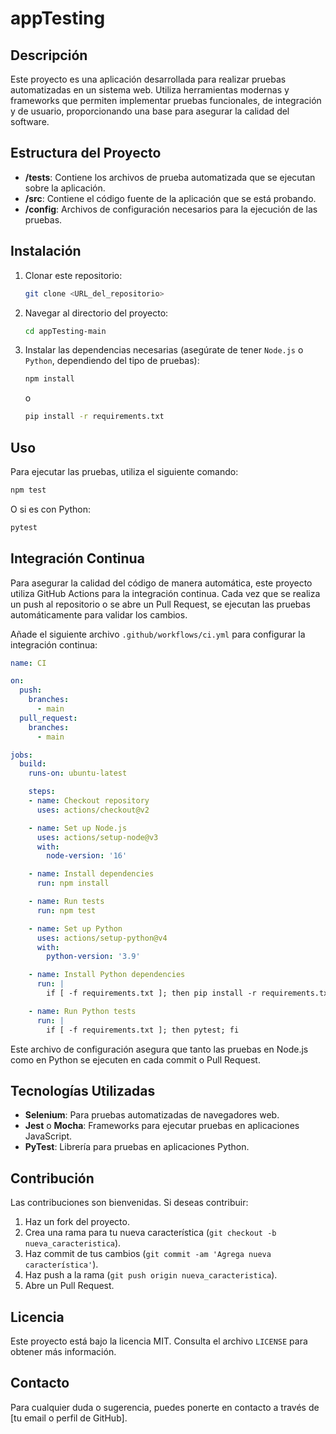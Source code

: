 # appTesting

## Descripción
Este proyecto es una aplicación desarrollada para realizar pruebas automatizadas en un sistema web. Utiliza herramientas modernas y frameworks que permiten implementar pruebas funcionales, de integración y de usuario, proporcionando una base para asegurar la calidad del software.

## Estructura del Proyecto

- **/tests**: Contiene los archivos de prueba automatizada que se ejecutan sobre la aplicación.
- **/src**: Contiene el código fuente de la aplicación que se está probando.
- **/config**: Archivos de configuración necesarios para la ejecución de las pruebas.

## Instalación
1. Clonar este repositorio:
   ```bash
   git clone <URL_del_repositorio>
   ```
2. Navegar al directorio del proyecto:
   ```bash
   cd appTesting-main
   ```
3. Instalar las dependencias necesarias (asegúrate de tener `Node.js` o `Python`, dependiendo del tipo de pruebas):
   ```bash
   npm install
   ```
   o
   ```bash
   pip install -r requirements.txt
   ```

## Uso

Para ejecutar las pruebas, utiliza el siguiente comando:
```bash
npm test
```
O si es con Python:
```bash
pytest
```

## Integración Continua
Para asegurar la calidad del código de manera automática, este proyecto utiliza GitHub Actions para la integración continua. Cada vez que se realiza un push al repositorio o se abre un Pull Request, se ejecutan las pruebas automáticamente para validar los cambios.

Añade el siguiente archivo `.github/workflows/ci.yml` para configurar la integración continua:

```yaml
name: CI

on:
  push:
    branches:
      - main
  pull_request:
    branches:
      - main

jobs:
  build:
    runs-on: ubuntu-latest

    steps:
    - name: Checkout repository
      uses: actions/checkout@v2

    - name: Set up Node.js
      uses: actions/setup-node@v3
      with:
        node-version: '16'

    - name: Install dependencies
      run: npm install

    - name: Run tests
      run: npm test

    - name: Set up Python
      uses: actions/setup-python@v4
      with:
        python-version: '3.9'

    - name: Install Python dependencies
      run: |
        if [ -f requirements.txt ]; then pip install -r requirements.txt; fi

    - name: Run Python tests
      run: |
        if [ -f requirements.txt ]; then pytest; fi
```

Este archivo de configuración asegura que tanto las pruebas en Node.js como en Python se ejecuten en cada commit o Pull Request.

## Tecnologías Utilizadas
- **Selenium**: Para pruebas automatizadas de navegadores web.
- **Jest** o **Mocha**: Frameworks para ejecutar pruebas en aplicaciones JavaScript.
- **PyTest**: Librería para pruebas en aplicaciones Python.

## Contribución
Las contribuciones son bienvenidas. Si deseas contribuir:
1. Haz un fork del proyecto.
2. Crea una rama para tu nueva característica (`git checkout -b nueva_caracteristica`).
3. Haz commit de tus cambios (`git commit -am 'Agrega nueva característica'`).
4. Haz push a la rama (`git push origin nueva_caracteristica`).
5. Abre un Pull Request.

## Licencia
Este proyecto está bajo la licencia MIT. Consulta el archivo `LICENSE` para obtener más información.

## Contacto
Para cualquier duda o sugerencia, puedes ponerte en contacto a través de [tu email o perfil de GitHub].
